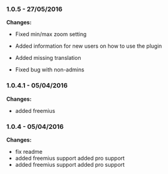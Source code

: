 
### 1.0.5 - 27/05/2016
**Changes:** 
- Fixed min/max zoom setting
- Added information for new users on how to use the plugin
- Added missing translation
- Fixed bug with non-admins


### 1.0.4.1 - 05/04/2016

**Changes:** 


 * added freemius


### 1.0.4 - 05/04/2016

**Changes:** 


 * fix readme
 * added freemius support
added pro support
 * added freemius support
added pro support
